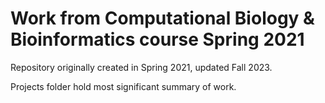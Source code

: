 # Work from Computational Biology & Bioinformatics course Spring 2021

Repository originally created in Spring 2021, updated Fall 2023.

Projects folder hold most significant summary of work.
